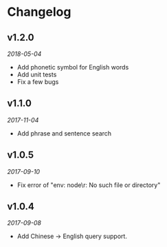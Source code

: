 # Changelog

## v1.2.0
*2018-05-04*
- Add phonetic symbol for English words
- Add unit tests
- Fix a few bugs

## v1.1.0
*2017-11-04*
- Add phrase and sentence search

## v1.0.5
*2017-09-10*
- Fix error of "env: node\r: No such file or directory"

## v1.0.4
*2017-09-08*

- Add Chinese -> English query support.
